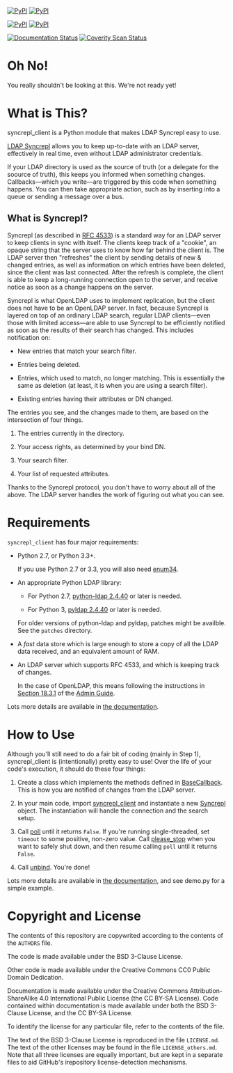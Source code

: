 [![PyPI](https://img.shields.io/pypi/status/syncrepl_client.svg)]()
[![PyPI](https://img.shields.io/pypi/v/syncrepl_client.svg)](https://pypi.python.org/pypi/syncrepl-client)

[![PyPI](https://img.shields.io/pypi/pyversions/syncrepl_client.svg)]()
[![PyPI](https://img.shields.io/pypi/l/syncrepl_client.svg)](https://github.com/akkornel/syncrepl/blob/master/AUTHORS)

[![Documentation Status](http://readthedocs.org/projects/syncrepl-client/badge/?version=latest)](http://syncrepl-client.readthedocs.io/en/latest/?badge=latest)
[![Coverity Scan
Status](https://scan.coverity.com/projects/12870/badge.svg)](https://scan.coverity.com/projects/akkornel-syncrepl)

# Oh No!

You really shouldn't be looking at this.  We're not ready yet!

# What is This?

syncrepl\_client is a Python module that makes LDAP Syncrepl easy to use.

[LDAP
Syncrepl](https://www.openldap.org/doc/admin24/replication.html#LDAP%20Sync%20Replication)
allows you to keep up-to-date with an LDAP server, effectively in real time,
even without LDAP administrator credentials.

If your LDAP directory is used as the source of truth (or a delegate for the
soource of truth), this keeps you informed when something changes.
Callbacks—which you write—are triggered by this code when something happens.
You can then take appropriate action, such as by inserting into a queue or
sending a message over a bus.

## What is Syncrepl?

Syncrepl (as described in [RFC
4533](https://datatracker.ietf.org/doc/rfc4533/)) is a standard way for an
LDAP server to keep clients in sync with itself.  The clients keep track of a
"cookie", an opaque string that the server uses to know how far behind the
client is.  The LDAP server then "refreshes" the client by sending details of
new & changed entries, as well as information on which entries have been
deleted, since the client was last connected.  After the refresh is complete, the client is able to keep a
long-running connection open to the server, and receive notice as soon as a
change happens on the server.

Syncrepl is what OpenLDAP uses to implement replication, but the client does
not have to be an OpenLDAP server.  In fact, because Syncrepl is layered on top
of an ordinary LDAP search, regular LDAP clients—even those with limited
access—are able to use Syncrepl to be efficiently notified as soon as the
results of their search has changed.  This includes notification on:

* New entries that match your search filter.

* Entries being deleted.

* Entries, which used to match, no longer matching.  This is essentially the
  same as deletion (at least, it is when you are using a search filter).

* Existing entries having their attributes or DN changed.

The entries you see, and the changes made to them, are based on the
intersection of four things.

1. The entries currently in the directory.

2. Your access rights, as determined by your bind DN.

3. Your search filter.

4. Your list of requested attributes.

Thanks to the Syncrepl protocol, you don't have to worry about all of the
above.  The LDAP server handles the work of figuring out what you can see.

# Requirements

`syncrepl_client` has four major requirements:

* Python 2.7, or Python 3.3+.

  If you use Python 2.7 or 3.3, you will also need
  [enum34](https://bitbucket.org/stoneleaf/enum34).

* An appropriate Python LDAP library:

  * For Python 2.7, [python-ldap 2.4.40](https://www.python-ldap.org) or later
    is needed.

  * For Python 3, [pyldap 2.4.40](https://github.com/pyldap/pyldap) or later is
    needed.

  For older versions of python-ldap and pyldap, patches might be availble.  See
  the `patches` directory.

* A *fast* data store which is large enough to store a copy of all the LDAP
  data received, and an equivalent amount of RAM.

* An LDAP server which supports RFC 4533, and which is keeping track of changes.

  In the case of OpenLDAP, this means following the instructions in [Section
  18.3.1](https://www.openldap.org/doc/admin24/replication.html#Syncrepl) of
  the [Admin Guide](https://www.openldap.org/doc/admin24/index.html).

Lots more details are available in [the
documentation](http://syncrepl-client.readthedocs.io/en/latest/requirements.html).

# How to Use

Although you'll still need to do a fair bit of coding (mainly in Step 1),
syncrepl\_client is (intentionally) pretty easy to use!  Over the life of your
code's execution, it should do these four things:

1. Create a class which implements the methods defined in
   [BaseCallback](http://syncrepl-client.readthedocs.io/en/latest/callbacks.html#syncrepl_client.callbacks.BaseCallback).
   This is how you are notified of changes from the LDAP server.

2. In your main code, import
   [syncrepl\_client](http://syncrepl-client.readthedocs.io/en/latest/client.html)
   and instantiate a new
   [Syncrepl](http://syncrepl-client.readthedocs.io/en/latest/client.html#syncrepl_client.Syncrepl)
   object.  The instantiation will handle the connection and the search setup.

3. Call
   [poll](http://syncrepl-client.readthedocs.io/en/latest/client.html#syncrepl_client.Syncrepl.poll)
   until it returns `False`.  If you're running single-threaded, set `timeout`
   to some positive, non-zero value.  Call
   [please\_stop](http://syncrepl-client.readthedocs.io/en/latest/client.html#syncrepl_client.Syncrepl.please_stop)
   when you want to safely shut down, and then resume calling `poll` until it
   returns `False`.

4. Call
   [unbind](http://syncrepl-client.readthedocs.io/en/latest/client.html#syncrepl_client.Syncrepl.unbind).
   You're done!

Lots more details are available in [the
documentation](http://syncrepl-client.readthedocs.io/en/latest/requirements.html),
and see demo.py for a simple example.

# Copyright and License

The contents of this repository are copywrited according to the contents of the 
`AUTHORS` file.

The code is made available under the BSD 3-Clause License.

Other code is made available under the Creative Commons CC0 Public Domain Dedication.

Documentation is made available under the Creative Commons
Attribution-ShareAlike 4.0 International Public License (the CC BY-SA License).
Code contained within documentation is made available under both the BSD
3-Clause License, and the CC BY-SA License.

To identify the license for any particular file, refer to the contents of the
file.

The text of the BSD 3-Clause License is reproduced in the file `LICENSE.md`.
The text of the other licenses may be found in the file `LICENSE_others.md`.
Note that all three licenses are equally important, but are kept in a separate
files to aid GitHub's irepository license-detection mechanisms.
